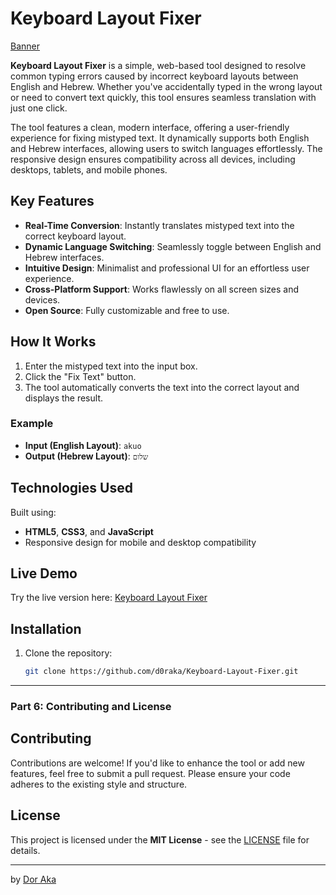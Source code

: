 # Keyboard Layout Fixer

[Banner](https://prnt.sc/1MSMQUZtat6)

**Keyboard Layout Fixer** is a simple, web-based tool designed to resolve common typing errors caused by incorrect keyboard layouts between English and Hebrew. Whether you've accidentally typed in the wrong layout or need to convert text quickly, this tool ensures seamless translation with just one click.

The tool features a clean, modern interface, offering a user-friendly experience for fixing mistyped text. It dynamically supports both English and Hebrew interfaces, allowing users to switch languages effortlessly. The responsive design ensures compatibility across all devices, including desktops, tablets, and mobile phones.

## Key Features
- **Real-Time Conversion**: Instantly translates mistyped text into the correct keyboard layout.
- **Dynamic Language Switching**: Seamlessly toggle between English and Hebrew interfaces.
- **Intuitive Design**: Minimalist and professional UI for an effortless user experience.
- **Cross-Platform Support**: Works flawlessly on all screen sizes and devices.
- **Open Source**: Fully customizable and free to use.

## How It Works
1. Enter the mistyped text into the input box.
2. Click the "Fix Text" button.
3. The tool automatically converts the text into the correct layout and displays the result.

### Example
- **Input (English Layout)**: `akuo`
- **Output (Hebrew Layout)**: `שלום`

## Technologies Used
Built using:
- **HTML5**, **CSS3**, and **JavaScript**
- Responsive design for mobile and desktop compatibility

## Live Demo
Try the live version here: [Keyboard Layout Fixer](https://d0raka.github.io/Keyboard-Layout-Fixer/)

## Installation
1. Clone the repository:
   ```bash
   git clone https://github.com/d0raka/Keyboard-Layout-Fixer.git
---

### **Part 6: Contributing and License**
## Contributing
Contributions are welcome! If you'd like to enhance the tool or add new features, feel free to submit a pull request. Please ensure your code adheres to the existing style and structure.

## License
This project is licensed under the **MIT License** - see the [LICENSE](LICENSE) file for details.

---

by [Dor Aka](https://github.com/d0raka)
